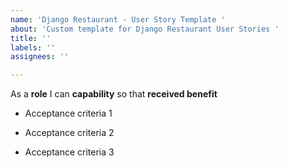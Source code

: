 ```yaml
---
name: 'Django Restaurant - User Story Template '
about: 'Custom template for Django Restaurant User Stories '
title: ''
labels: ''
assignees: ''

---
```


As a **role** I can **capability** so that **received benefit**

- Acceptance criteria 1

- Acceptance criteria 2

- Acceptance criteria 3
